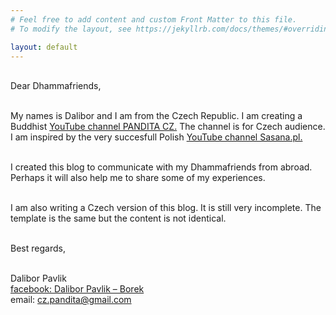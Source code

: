 ```yaml
---
# Feel free to add content and custom Front Matter to this file.
# To modify the layout, see https://jekyllrb.com/docs/themes/#overriding-theme-defaults

layout: default
---
```


<br>
Dear Dhammafriends,<br><br>

My names is Dalibor and I am from the Czech Republic. I am creating a Buddhist [YouTube channel PANDITA CZ.](https://www.youtube.com/channel/UC1IIp3Yo_PaJPsEU9BUk1ew) The channel is for Czech audience. I am inspired by the very succesfull Polish [YouTube channel Sasana.pl.](https://www.youtube.com/c/sasanaPL/featured)<br><br>

I created this blog to communicate with my Dhammafriends from abroad. Perhaps it will also help me to share some of my experiences.<br><br>

I am also writing a Czech version of this blog. It is still very incomplete. The template is the same but the content is not identical. <br><br>

Best regards,<br><br>

Dalibor Pavlik<br>
[facebook: Dalibor Pavlik – Borek](https://www.facebook.com/robilad.kilvap)<br>
email: cz.pandita@gmail.com<br>
